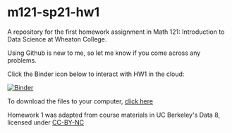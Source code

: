 # m121-sp21-hw1
A repository for the first homework assignment in Math 121: Introduction to Data Science at Wheaton College.

Using Github is new to me, so let me know if you come across any problems.

Click the Binder icon below to interact with HW1 in the cloud:

[![Binder](https://mybinder.org/badge_logo.svg)](https://mybinder.org/v2/gh/Peter-Jantsch/m121-sp21-hw1/main?filepath=hw01.ipynb)

To download the files to your computer, [click here](https://github.com/Peter-Jantsch/m121-sp21-hw1/)

Homework 1 was adapted from course materials in UC Berkeley's Data 8, licensed under [CC-BY-NC](https://creativecommons.org/licenses/by-nc/2.0/)
